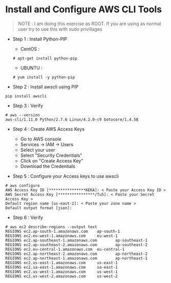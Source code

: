 # Install and Configure AWS CLI Tools

> NOTE : I am doing this exercise as ROOT. If you are using as normal user try to use this with sudo privillages

* Step 1 : Install Python-PIP
	- CentOS :

	```
	# apt-get install python-pip
	```
	
	- UBUNTU :

	```
	# yum install -y python-pip
	```

* Step 2 : Install awscli using PIP

```
pip install awscli
```

* Step 3 : Verify

```
# aws --version
aws-cli/1.11.0 Python/2.7.6 Linux/4.2.0-c9 botocore/1.4.58
```

* Step 4 : Create AWS Access Keys
	- Go to AWS console
	- Services -> IAM -> Users
	- Select your user
	- Select "Security Credentials"
	- Click on "Create Access Key"
	- Download the Credentials

* Step 5 : Configure your Access keys to use awscli

```
# aws configure
AWS Access Key ID [****************KEKA]: < Paste your Access Key ID >
AWS Secret Access Key [****************/Tu5]: < Paste your Secret Access Key >
Default region name [us-east-2]: < Paste your zone name >
Default output format [json]: 
```

* Step 6 : Verify

```
# aws ec2 describe-regions --output text
REGIONS ec2.ap-south-1.amazonaws.com    ap-south-1
REGIONS ec2.eu-west-1.amazonaws.com     eu-west-1
REGIONS ec2.ap-southeast-1.amazonaws.com        ap-southeast-1
REGIONS ec2.ap-southeast-2.amazonaws.com        ap-southeast-2
REGIONS ec2.eu-central-1.amazonaws.com  eu-central-1
REGIONS ec2.ap-northeast-2.amazonaws.com        ap-northeast-2
REGIONS ec2.ap-northeast-1.amazonaws.com        ap-northeast-1
REGIONS ec2.us-east-1.amazonaws.com     us-east-1
REGIONS ec2.sa-east-1.amazonaws.com     sa-east-1
REGIONS ec2.us-west-1.amazonaws.com     us-west-1
REGIONS ec2.us-west-2.amazonaws.com     us-west-2
```
